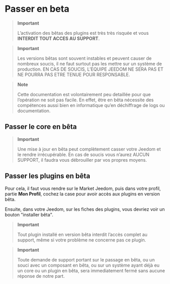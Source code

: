 # Passer en beta

> **Important**
>
> L’activation des bêtas des plugins est très très risquée et vous **INTERDIT TOUT ACCES AU SUPPORT**.

> **Important**
>
> Les versions bêtas sont souvent instables et peuvent causer de nombreux soucis, il ne faut surtout pas les mettre sur un système de production. EN CAS DE SOUCIS, L’EQUIPE JEEDOM NE SERA PAS ET NE POURRA PAS ETRE TENUE POUR RESPONSABLE.

> **Note**
>
> Cette documentation est volontairement peu detaillée pour que l’opération ne soit pas facile. En effet, être en bêta nécessite des compétences aussi bien en informatique qu’en déchiffrage de logs ou documentation.

## Passer le core en bêta

> **Important**
>
> Une mise à jour en bêta peut complètement casser votre Jeedom et le rendre irrécupérable. En cas de soucis vous n’aurez AUCUN SUPPORT, il faudra vous débrouiller par vos propres moyens.

## Passer les plugins en bêta

Pour cela, il faut vous rendre sur le Market Jeedom, puis dans votre profil, partie **Mon Profil**, cochez la case pour avoir accès aux plugins en version bêta.

Ensuite, dans votre Jeedom, sur les fiches des plugins, vous devriez voir un bouton "installer bêta".

> **Important**
>
> Tout plugin installé en version bêta interdit l’accès complet au support, même si votre problème ne concerne pas ce plugin.

> **Important**
>
> Toute demande de support portant sur le passage en bêta, ou un souci avec un composant en bêta, ou sur un système ayant déjà eu un core ou un plugin en bêta, sera immediatement fermé sans aucune réponse de notre part.
